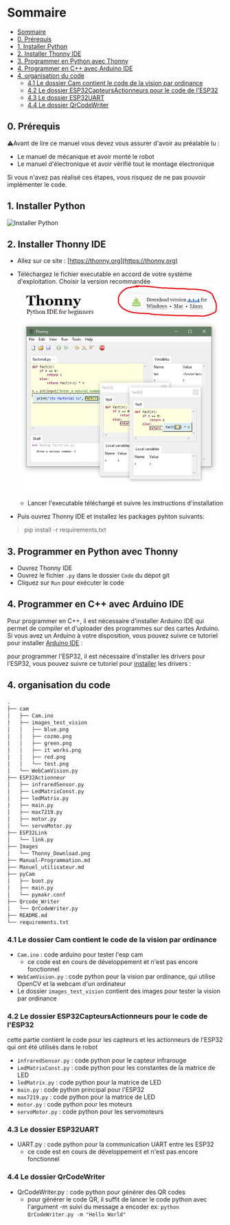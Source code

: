 # Sommaire

- [Sommaire](#sommaire)
- [0. Prérequis](#0-prérequis)
- [1. Installer Python](#1-installer-python)
- [2. Installer Thonny IDE](#2-installer-thonny-ide)
- [3. Programmer en Python avec Thonny](#3-programmer-en-python-avec-thonny)
- [4. Programmer en C++ avec Arduino IDE](#4-programmer-en-c-avec-arduino-ide)
- [4. organisation du code](#4-organisation-du-code)
  - [4.1 Le dossier Cam contient le code de la vision par ordinance](#41-le-dossier-cam-contient-le-code-de-la-vision-par-ordinance)
  - [4.2 Le dossier ESP32CapteursActionneurs pour le code de l'ESP32](#42-le-dossier-esp32capteursactionneurs-pour-le-code-de-lesp32)
  - [4.3 Le dossier ESP32UART](#43-le-dossier-esp32uart)
  - [4.4 Le dossier QrCodeWriter](#44-le-dossier-qrcodewriter)


## 0. Prérequis

⚠️Avant de lire ce manuel vous devez vous assurer d'avoir au préalable lu : 
- Le manuel de mécanique et avoir monté le robot
- Le manuel d'électronique et avoir vérifié tout le montage électronique

Si vous n'avez pas réalisé ces étapes, vous risquez de ne pas pouvoir implémenter le code.

## 1. Installer Python 

![Installer Python](https://www.python.org/downloads/)

## 2. Installer Thonny IDE

- Allez sur ce site : [https://thonny.org](https://thonny.org)
- Téléchargez le fichier executable en accord de votre système d'exploitation. Choisir la version recommandée ![Image bouton download Thonny](./Images/Thonny_Download.png)
    - Lancer l'executable téléchargé et suivre les instructions d'installation

- Puis ouvrez Thonny IDE et installez les packages pyhton suivants:

> pip install -r requirements.txt

## 3. Programmer en Python avec Thonny

- Ouvrez Thonny IDE
- Ouvrez le fichier `.py` dans le dossier `Code` du dépot git
- Cliquez sur `Run` pour exécuter le code

## 4. Programmer en C++ avec Arduino IDE

Pour programmer en C++, il est nécessaire d'installer Arduino IDE qui permet de compiler et d'uploader des programmes sur des cartes Arduino.
Si vous avez un Arduino à votre disposition, vous pouvez suivre ce tutoriel pour installer [Arduino IDE](https://www.arduino.cc/en/Guide) : 

pour programmer l'ESP32, il est nécessaire d'installer les drivers pour l'ESP32, vous pouvez suivre ce tutoriel pour [installer](https://randomnerdtutorials.com/installing-the-esp32-board-in-arduino-ide-windows-instructions/) les drivers : 
 
## 4. organisation du code

```
.
├── cam
│   ├── Cam.ino
│   ├── images_test_vision
│   │   ├── blue.png
│   │   ├── cozmo.png
│   │   ├── green.png
│   │   ├── it works.png
│   │   ├── red.png
│   │   └── test.png
│   └── WebCamVision.py
├── ESP32Actionneur
│   ├── infraredSensor.py
│   ├── LedMatrixConst.py
│   ├── ledMatrix.py
│   ├── main.py
│   ├── max7219.py
│   ├── motor.py
│   └── servoMotor.py
├── ESP32Link
│   └── link.py
├── Images
│   └── Thonny_Download.png
├── Manual-Programmation.md
├── Manuel_utilisateur.md
├── pyCam
│   ├── boot.py
│   ├── main.py
│   └── pymakr.conf
├── Qrcode_Writer
│   └── QrCodeWriter.py
├── README.md
└── requirements.txt
```

### 4.1 Le dossier Cam contient le code de la vision par ordinance
- `Cam.ino` : code arduino pour tester l'esp cam
    - ce code est en cours de développement et n'est pas encore fonctionnel
- `WebCamVision.py` : code python pour la vision par ordinance, qui utilise OpenCV et la webcam d'un ordinateur 
- Le dossier `images_test_vision` contient des images pour tester la vision par ordinance

### 4.2 Le dossier ESP32CapteursActionneurs pour le code de l'ESP32

cette partie contient le code pour les capteurs et les actionneurs de l'ESP32 qui ont été utilisés dans le robot

- `infraredSensor.py` : code python pour le capteur infrarouge
- `LedMatrixConst.py` : code python pour les constantes de la matrice de LED
- `ledMatrix.py` : code python pour la matrice de LED
- `main.py` : code python principal pour l'ESP32
- `max7219.py` : code python pour la matrice de LED
- `motor.py` : code python pour les moteurs
- `servoMotor.py` : code python pour les servomoteurs

### 4.3 Le dossier ESP32UART 

- UART.py : code python pour la communication UART entre les ESP32
    - ce code est en cours de développement et n'est pas encore fonctionnel

### 4.4 Le dossier QrCodeWriter

- QrCodeWriter.py : code python pour générer des QR codes
    - pour générer le code QR, il suffit de lancer le code python avec l'argument -m suivi du message a encoder ex: ```python QrCodeWriter.py -m "Hello World"```
